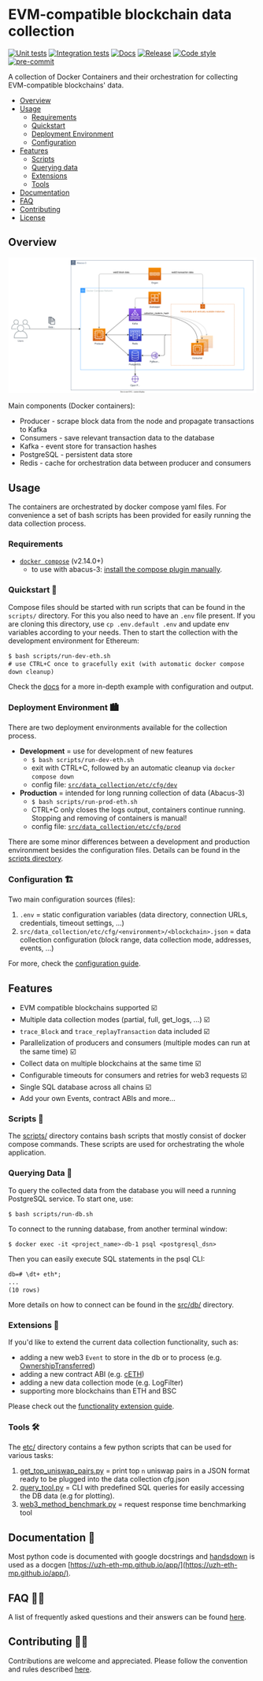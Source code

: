 # EVM-compatible blockchain data collection

[![Unit tests](https://github.com/uzh-eth-mp/app/actions/workflows/test-unit.yaml/badge.svg)](https://github.com/uzh-eth-mp/app/actions/workflows/test-unit.yaml)
[![Integration tests](https://github.com/uzh-eth-mp/app/actions/workflows/test-database.yaml/badge.svg)](https://github.com/uzh-eth-mp/app/actions/workflows/test-database.yaml)
[![Docs](https://github.com/uzh-eth-mp/app/actions/workflows/publish-docs.yaml/badge.svg)](https://uzh-eth-mp.github.io/app/)
[![Release](https://img.shields.io/github/v/release/uzh-eth-mp/app?style=flat)](https://github.com/uzh-eth-mp/app/releases/)
[![Code style](https://img.shields.io/badge/code%20style-black-000000.svg)](https://github.com/psf/black)
[![pre-commit](https://img.shields.io/badge/pre--commit-enabled-brightgreen?logo=pre-commit)](https://github.com/pre-commit/pre-commit)

A collection of Docker Containers and their orchestration for collecting EVM-compatible blockchains' data.

* [Overview](#overview)
* [Usage](#usage)
    * [Requirements](#requirements)
    * [Quickstart](#quickstart)
    * [Deployment Environment](#deployment-environment)
    * [Configuration](#configuration)
* [Features](#features)
    * [Scripts](#scripts)
    * [Querying data](#querying-data)
    * [Extensions](#extensions)
    * [Tools](#tools)
* [Documentation](#documentation)
* [FAQ](#faq)
* [Contributing](#contributing)
* [License](/LICENSE)

## Overview

![App overview](etc/img/overview.svg)

Main components (Docker containers):

* Producer - scrape block data from the node and propagate transactions to Kafka
* Consumers - save relevant transaction data to the database
* Kafka - event store for transaction hashes
* PostgreSQL - persistent data store
* Redis - cache for orchestration data between producer and consumers

## Usage
The containers are orchestrated by docker compose yaml files. For convenience a set of bash scripts has been provided for easily running the data collection process.

### Requirements
* [`docker compose`](https://docs.docker.com/compose/#compose-v2-and-the-new-docker-compose-command) (v2.14.0+)
    * to use with abacus-3: [install the compose plugin manually](https://docs.docker.com/compose/install/linux/#install-the-plugin-manually).

### Quickstart 🚀
Compose files should be started with run scripts that can be found in the `scripts/` directory. For this you also need to have an `.env` file present. If you are cloning this directory, use `cp .env.default .env` and update env variables according to your needs. Then to start the collection with the development environment for Ethereum:

```
$ bash scripts/run-dev-eth.sh
# use CTRL+C once to gracefully exit (with automatic docker compose down cleanup)
```

Check the [docs](docs/example.md) for a more in-depth example with configuration and output.

### Deployment Environment 🏙️
There are two deployment environments available for the collection process.

* **Development** = use for development of new features
    * `$ bash scripts/run-dev-eth.sh`
    * exit with CTRL+C, followed by an automatic cleanup via `docker compose down`
    * config file: [`src/data_collection/etc/cfg/dev`](src/data_collection/etc/cfg/dev/)
* **Production** = intended for long running collection of data (Abacus-3)
    * `$ bash scripts/run-prod-eth.sh`
    * CTRL+C only closes the logs output, containers continue running. Stopping and removing of containers is manual!
    * config file: [`src/data_collection/etc/cfg/prod`](src/data_collection/etc/cfg/prod/)

There are some minor differences between a development and production environment besides the configuration files. Details can be found in the [scripts directory](scripts/README.md).

### Configuration 🏗️
Two main configuration sources (files):

1. `.env` = static configuration variables (data directory, connection URLs, credentials, timeout settings, ...)
2. `src/data_collection/etc/cfg/<environment>/<blockchain>.json` = data collection configuration (block range, data collection mode, addresses, events, ...)

For more, check the [configuration guide](docs/configuration.md).

## Features

* EVM compatible blockchains supported ☑️
* Multiple data collection modes (partial, full, get_logs, ...) ☑️
* `trace_Block` and `trace_replayTransaction` data included ☑️
* Parallelization of producers and consumers (multiple modes can run at the same time) ☑️
* Collect data on multiple blockchains at the same time ☑️
* Configurable timeouts for consumers and retries for web3 requests ☑️
* Single SQL database across all chains ☑️
* Add your own Events, contract ABIs and more...

### Scripts 📜
The [scripts/](scripts/) directory contains bash scripts that mostly consist of docker compose commands. These scripts are used for orchestrating the whole application.

### Querying Data 📁
To query the collected data from the database you will need a running PostgreSQL service. To start one, use:
```
$ bash scripts/run-db.sh
```

To connect to the running database, from another terminal window:
```
$ docker exec -it <project_name>-db-1 psql <postgresql_dsn>
```

Then you can easily execute SQL statements in the psql CLI:
```
db=# \dt+ eth*;
...
(10 rows)
```
More details on how to connect can be found in the [src/db/](src/db/README.md) directory.

### Extensions 🚧
If you'd like to extend the current data collection functionality, such as:

* adding a new web3 `Event` to store in the db or to process (e.g. [OwnershipTransferred](https://docs.openzeppelin.com/contracts/2.x/api/ownership#Ownable-OwnershipTransferred-address-address-))
* adding a new contract ABI (e.g. [cETH](https://compound.finance/Developers/abi/mainnet/cETH))
* adding a new data collection mode (e.g. LogFilter)
* supporting more blockchains than ETH and BSC

Please check out the [functionality extension guide](docs/extensions.md).

### Tools 🛠️
The [etc/](etc/) directory contains a few python scripts that can be used for various tasks:

1. [get_top_uniswap_pairs.py](etc/get_top_uniswap_pairs.py) = print top `n` uniswap pairs in a JSON format ready to be plugged into the data collection cfg.json
2. [query_tool.py](etc/query_tool.py) = CLI with predefined SQL queries for easily accessing the DB data (e.g for plotting).
3. [web3_method_benchmark.py](etc/web3_method_benchmark.py) = request response time benchmarking tool

## Documentation 📗
Most python code is documented with google docstrings and [handsdown](https://github.com/vemel/handsdown) is used as a docgen [https://uzh-eth-mp.github.io/app/](https://uzh-eth-mp.github.io/app/).

## FAQ 🙋🏻
A list of frequently asked questions and their answers can be found [here](docs/faq.md).

## Contributing 🥷🏻
Contributions are welcome and appreciated. Please follow the convention and rules described [here](docs/contributing.md).
